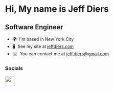 Hi, My name is Jeff Diers
===========================

Software Engineer
-----------------

* 🌍  I'm based in New York City
* 🖥️  See my site at [jeffdiers.com](http://jeffdiers.com)
* ✉️  You can contact me at [jeff.diers@gmail.com](mailto:jeff.diers@gmail.com)

### Socials

<p align="left"> <a href="https://www.linkedin.com/in/jeffdiers" target="_blank" rel="noreferrer"><img src="https://raw.githubusercontent.com/danielcranney/readme-generator/main/public/icons/socials/linkedin.svg" width="32" height="32" /></a></p>
